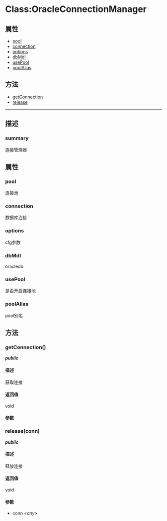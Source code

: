 # Class:OracleConnectionManager   
## 属性
+ [pool](#PROP_pool)
+ [connection](#PROP_connection)
+ [options](#PROP_options)
+ [dbMdl](#PROP_dbMdl)
+ [usePool](#PROP_usePool)
+ [poolAlias](#PROP_poolAlias)
## 方法
+ [getConnection](#METHOD_getConnection)
+ [release](#METHOD_release)
---   
## 描述
   
### summary   
连接管理器  
   
## 属性   
### <a id="PROP_pool">pool</a>   
连接池
     
### <a id="PROP_connection">connection</a>   
数据库连接
     
### <a id="PROP_options">options</a>   
cfg参数
     
### <a id="PROP_dbMdl">dbMdl</a>   
oracledb
     
### <a id="PROP_usePool">usePool</a>   
是否开启连接池
     
### <a id="PROP_poolAlias">poolAlias</a>   
pool别名
     
## 方法   
### <a id="METHOD_getConnection">getConnection()</a>   
***public***   
#### 描述   
获取连接   
#### 返回值   
void   
#### 参数   
### <a id="METHOD_release">release(conn)</a>   
***public***   
#### 描述   
释放连接   
#### 返回值   
void   
#### 参数   
+ conn *&lt;any&gt;*    
